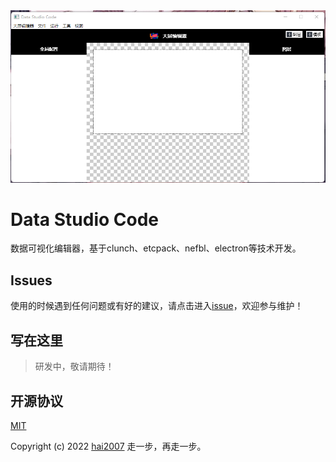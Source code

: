 <img src='./view.png'>

# Data Studio Code
数据可视化编辑器，基于clunch、etcpack、nefbl、electron等技术开发。

## Issues
使用的时候遇到任何问题或有好的建议，请点击进入[issue](https://github.com/hai2007/data-studio-code/issues)，欢迎参与维护！

## 写在这里

> 研发中，敬请期待！

开源协议
---------------------------------------
[MIT](https://github.com/hai2007/data-studio-code/blob/master/LICENSE)

Copyright (c) 2022 [hai2007](https://hai2007.github.io/SweetHome/) 走一步，再走一步。
